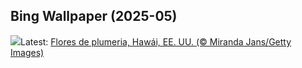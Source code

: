 ## Bing Wallpaper (2025-05)
![](https://www.bing.com/th?id=OHR.PinkPlumeria_ES-ES3406077464_UHD.jpg&w=1000)Latest: [Flores de plumeria, Hawái, EE. UU. (© Miranda Jans/Getty Images)](https://www.bing.com/th?id=OHR.PinkPlumeria_ES-ES3406077464_UHD.jpg)
